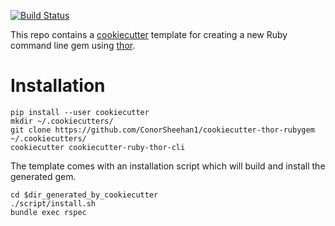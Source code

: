 [![Build Status](https://travis-ci.org/ConorSheehan1/cookiecutter-thor-rubygem.svg?branch=master)](https://travis-ci.org/ConorSheehan1/cookiecutter-thor-rubygem)

This repo contains a [cookiecutter](https://github.com/audreyr/cookiecutter) template for creating a new Ruby command line gem using [thor](https://github.com/erikhuda/thor).

# Installation

```
pip install --user cookiecutter
mkdir ~/.cookiecutters/
git clone https://github.com/ConorSheehan1/cookiecutter-thor-rubygem ~/.cookiecutters/
cookiecutter cookiecutter-ruby-thor-cli
```

The template comes with an installation script which will build and install the generated gem.

```
cd $dir_generated_by_cookiecutter
./script/install.sh
bundle exec rspec
```
